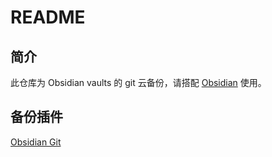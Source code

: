 # README
## 简介
此仓库为 Obsidian vaults 的 git 云备份，请搭配 [Obsidian](https://obsidian.md/download) 使用。
## 备份插件
[Obsidian Git](https://github.com/denolehov/obsidian-git)